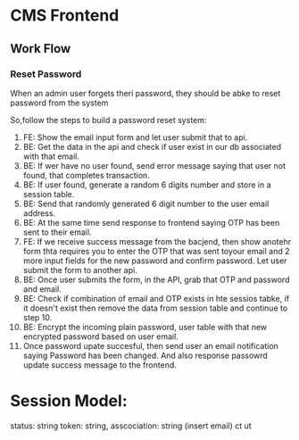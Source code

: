 # CMS Frontend

## Work Flow

### Reset Password

When an admin user forgets theri password, they should be abke to reset password from the system

So,follow the steps to build a password reset system:

1. FE: Show the email input form and let user submit that to api.
2. BE: Get the data in the api and check if user exist in our db associated with that email.
3. BE: If wer have no user found, send error message saying that user not found, that completes transaction.
4. BE: If user found, generate a random 6 digits number and store in a session table.
5. BE: Send that randomly generated 6 digit number to the user email address.
6. BE: At the same time send response to frontend saying OTP has been sent to their email.
7. FE: If we receive success message from the bacjend, then show anotehr form thta requires you to enter the OTP that was sent toyour email and 2 more input fields for the new password and confirm password. Let user submit the form to another api.
8. BE: Once user submits the form, in the API, grab that OTP and password and email.
9. BE: Check if combination of email and OTP exists in hte sessios tabke, if it doesn't exist then remove the data from session table and continue to step 10.
10. BE: Encrypt the incoming plain password, user table with that new encrypted password based on user email.
11. Once password upate succesful, then send user an email notification saying Password has been changed. And also response passowrd update success message to the frontend.

# Session Model:

status: string
token: string,
asscociation: string (insert email)
ct
ut

